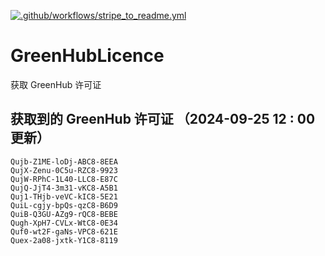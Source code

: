 [![.github/workflows/stripe_to_readme.yml](https://github.com/zjx-kimi/GreenHubLicence/actions/workflows/stripe_to_readme.yml/badge.svg)](https://github.com/zjx-kimi/GreenHubLicence/actions/workflows/stripe_to_readme.yml)
# GreenHubLicence
获取 GreenHub 许可证
## 获取到的 GreenHub 许可证 （2024-09-25 12 : 00 更新）
```
Qujb-Z1ME-loDj-ABC8-8EEA
QujX-Zenu-0C5u-RZC8-9923
QujW-RPhC-1L40-LLC8-E87C
QujQ-JjT4-3m31-vKC8-A5B1
Quj1-THjb-veVC-kIC8-5E21
QuiL-cgjy-bpQs-qzC8-B6D9
QuiB-Q3GU-AZg9-rQC8-BEBE
Qugh-XpH7-CVLx-WtC8-0E34
Quf0-wt2F-gaNs-VPC8-621E
Quex-2a08-jxtk-Y1C8-8119
```

